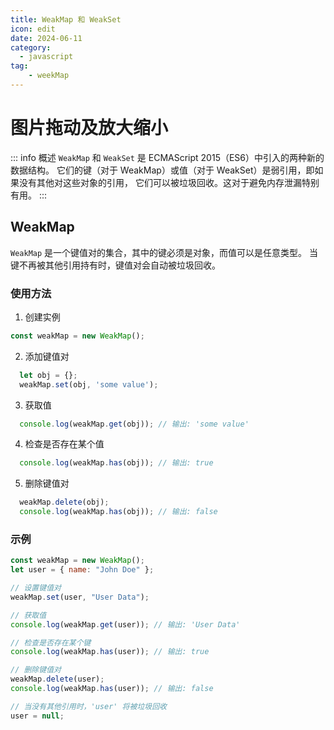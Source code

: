 ```yaml
---
title: WeakMap 和 WeakSet
icon: edit
date: 2024-06-11
category:
  - javascript
tag:
    - weekMap
---
```


# 图片拖动及放大缩小

::: info 概述
    `WeakMap` 和 `WeakSet` 是 ECMAScript 2015（ES6）中引入的两种新的数据结构。
    它们的键（对于 WeakMap）或值（对于 WeakSet）是弱引用，即如果没有其他对这些对象的引用，
    它们可以被垃圾回收。这对于避免内存泄漏特别有用。
:::

## WeakMap
`WeakMap` 是一个键值对的集合，其中的键必须是对象，而值可以是任意类型。
当键不再被其他引用持有时，键值对会自动被垃圾回收。

### 使用方法
1. 创建实例
  ``` javascript
  const weakMap = new WeakMap();
  ```
2. 添加键值对
``` javascript
  let obj = {};
  weakMap.set(obj, 'some value');

```
3. 获取值
``` javascript
  console.log(weakMap.get(obj)); // 输出: 'some value'
```

4. 检查是否存在某个值
``` javascript
  console.log(weakMap.has(obj)); // 输出: true
```

5. 删除键值对
``` javascript
  weakMap.delete(obj);
  console.log(weakMap.has(obj)); // 输出: false

```

### 示例
``` javascript
const weakMap = new WeakMap();
let user = { name: "John Doe" };

// 设置键值对
weakMap.set(user, "User Data");

// 获取值
console.log(weakMap.get(user)); // 输出: 'User Data'

// 检查是否存在某个键
console.log(weakMap.has(user)); // 输出: true

// 删除键值对
weakMap.delete(user);
console.log(weakMap.has(user)); // 输出: false

// 当没有其他引用时，'user' 将被垃圾回收
user = null;

```